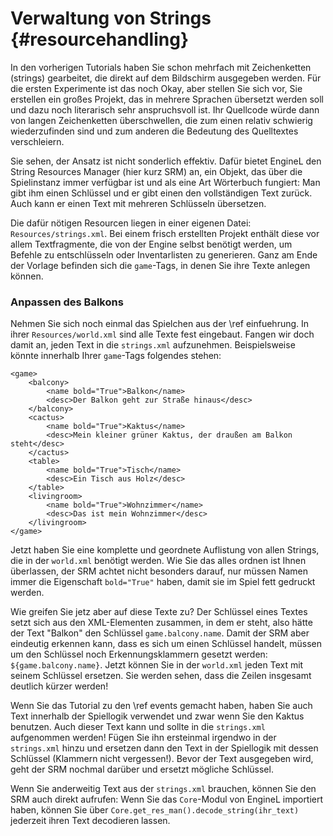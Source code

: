 # Verwaltung von Strings {#resourcehandling}

In den vorherigen Tutorials haben Sie schon mehrfach mit Zeichenketten (strings) gearbeitet, die direkt auf dem Bildschirm ausgegeben werden. Für die ersten Experimente ist das noch Okay, aber stellen Sie sich vor, Sie erstellen ein großes Projekt, das in mehrere Sprachen übersetzt werden soll und dazu noch literarisch sehr anspruchsvoll ist. Ihr Quellcode würde dann von langen Zeichenketten überschwellen, die zum einen relativ schwierig wiederzufinden sind und zum anderen die Bedeutung des Quelltextes verschleiern.

Sie sehen, der Ansatz ist nicht sonderlich effektiv. Dafür bietet EngineL den String Resources Manager (hier kurz SRM) an, ein Objekt, das über die Spielinstanz immer verfügbar ist und als eine Art Wörterbuch fungiert: Man gibt ihm einen Schlüssel und er gibt einen den vollständigen Text zurück. Auch kann er einen Text mit mehreren Schlüsseln übersetzen.

Die dafür nötigen Resourcen liegen in einer eigenen Datei: `Resources/strings.xml`. Bei einem frisch erstellten Projekt enthält diese vor allem Textfragmente, die von der Engine selbst benötigt werden, um Befehle zu entschlüsseln oder Inventarlisten zu generieren. Ganz am Ende der Vorlage befinden sich die `game`-Tags, in denen Sie ihre Texte anlegen können.

### Anpassen des Balkons

Nehmen Sie sich noch einmal das Spielchen aus der \ref einfuehrung. In ihrer `Resources/world.xml` sind alle Texte fest eingebaut. Fangen wir doch damit an, jeden Text in die `strings.xml` aufzunehmen. Beispielsweise könnte innerhalb Ihrer `game`-Tags folgendes stehen:

    <game>
        <balcony>
            <name bold="True">Balkon</name>
            <desc>Der Balkon geht zur Straße hinaus</desc>
        </balcony>
        <cactus>
            <name bold="True">Kaktus</name>
            <desc>Mein kleiner grüner Kaktus, der draußen am Balkon steht</desc>
        </cactus>
        <table>
            <name bold="True">Tisch</name>
            <desc>Ein Tisch aus Holz</desc>
        </table>
        <livingroom>
            <name bold="True">Wohnzimmer</name>
            <desc>Das ist mein Wohnzimmer</desc>
        </livingroom>
    </game>

Jetzt haben Sie eine komplette und geordnete Auflistung von allen Strings, die in der `world.xml` benötigt werden. Wie Sie das alles ordnen ist Ihnen überlassen, der SRM achtet nicht besonders darauf, nur müssen Namen immer die Eigenschaft `bold="True"` haben, damit sie im Spiel fett gedruckt werden.

Wie greifen Sie jetz aber auf diese Texte zu? Der Schlüssel eines Textes setzt sich aus den XML-Elementen zusammen, in dem er steht, also hätte der Text "Balkon" den Schlüssel `game.balcony.name`. Damit der SRM aber eindeutig erkennen kann, dass es sich um einen Schlüssel handelt, müssen um den Schlüssel noch Erkennungsklammern gesetzt werden: `${game.balcony.name}`. Jetzt können Sie in der `world.xml` jeden Text mit seinem Schlüssel ersetzen. Sie werden sehen, dass die Zeilen insgesamt deutlich kürzer werden!

Wenn Sie das Tutorial zu den \ref events gemacht haben, haben Sie auch Text innerhalb der Spiellogik verwendet und zwar wenn Sie den Kaktus benutzen. Auch dieser Text kann und sollte in die `strings.xml` aufgenommen werden! Fügen Sie ihn ersteinmal irgendwo in der `strings.xml` hinzu und ersetzen dann den Text in der Spiellogik mit dessen Schlüssel (Klammern nicht vergessen!). Bevor der Text ausgegeben wird, geht der SRM nochmal darüber und ersetzt mögliche Schlüssel.

Wenn Sie anderweitig Text aus der `strings.xml` brauchen, können Sie den SRM auch direkt aufrufen: Wenn Sie das `Core`-Modul von EngineL importiert haben, können Sie über `Core.get_res_man().decode_string(ihr_text)` jederzeit ihren Text decodieren lassen.
